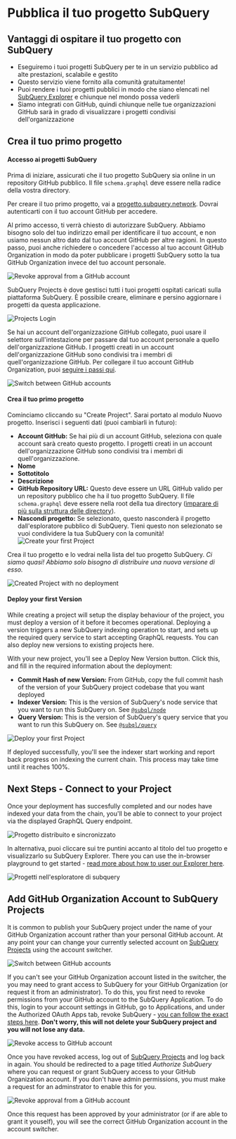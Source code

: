 # Pubblica il tuo progetto SubQuery

## Vantaggi di ospitare il tuo progetto con SubQuery
- Eseguiremo i tuoi progetti SubQuery per te in un servizio pubblico ad alte prestazioni, scalabile e gestito
- Questo servizio viene fornito alla comunità gratuitamente!
- Puoi rendere i tuoi progetti pubblici in modo che siano elencati nel [SubQuery Explorer](https://explorer.subquery.network) e chiunque nel mondo possa vederli
- Siamo integrati con GitHub, quindi chiunque nelle tue organizzazioni GitHub sarà in grado di visualizzare i progetti condivisi dell'organizzazione

## Crea il tuo primo progetto

#### Accesso ai progetti SubQuery

Prima di iniziare, assicurati che il tuo progetto SubQuery sia online in un repository GitHub pubblico. Il file `schema.graphql` deve essere nella radice della vostra directory.

Per creare il tuo primo progetto, vai a [progetto.subquery.network](https://project.subquery.network). Dovrai autenticarti con il tuo account GitHub per accedere.

Al primo accesso, ti verrà chiesto di autorizzare SubQuery. Abbiamo bisogno solo del tuo indirizzo email per identificare il tuo account, e non usiamo nessun altro dato dal tuo account GitHub per altre ragioni. In questo passo, puoi anche richiedere o concedere l'accesso al tuo account GitHub Organization in modo da poter pubblicare i progetti SubQuery sotto la tua GitHub Organization invece del tuo account personale.

![Revoke approval from a GitHub account](/assets/img/project_auth_request.png)

SubQuery Projects è dove gestisci tutti i tuoi progetti ospitati caricati sulla piattaforma SubQuery. È possibile creare, eliminare e persino aggiornare i progetti da questa applicazione.

![Projects Login](/assets/img/projects-dashboard.png)

Se hai un account dell'organizzazione GitHub collegato, puoi usare il selettore sull'intestazione per passare dal tuo account personale a quello dell'organizzazione GitHub. I progetti creati in un account dell'organizzazione GitHub sono condivisi tra i membri di quell'organizzazione GitHub. Per collegare il tuo account GitHub Organization, puoi [seguire i passi qui](#add-github-organization-account-to-subquery-projects).

![Switch between GitHub accounts](/assets/img/projects-account-switcher.png)

#### Crea il tuo primo progetto

Cominciamo cliccando su "Create Project". Sarai portato al modulo Nuovo progetto. Inserisci i seguenti dati (puoi cambiarli in futuro):
- **Account GitHub:** Se hai più di un account GitHub, seleziona con quale account sarà creato questo progetto. I progetti creati in un account dell'organizzazione GitHub sono condivisi tra i membri di quell'organizzazione.
- **Nome**
- **Sottotitolo**
- **Descrizione**
- **GitHub Repository URL:** Questo deve essere un URL GitHub valido per un repository pubblico che ha il tuo progetto SubQuery. Il file `schema.graphql` deve essere nella root della tua directory ([imparare di più sulla struttura delle directory](../create/introduction.md#directory-structure)).
- **Nascondi progetto:** Se selezionato, questo nasconderà il progetto dall'esploratore pubblico di SubQuery. Tieni questo non selezionato se vuoi condividere la tua SubQuery con la comunità! ![Create your first Project](/assets/img/projects-create.png)

Crea il tuo progetto e lo vedrai nella lista del tuo progetto SubQuery. *Ci siamo quasi! Abbiamo solo bisogno di distribuire una nuova versione di esso.*

![Created Project with no deployment](/assets/img/projects-no-deployment.png)

#### Deploy your first Version

While creating a project will setup the display behaviour of the project, you must deploy a version of it before it becomes operational. Deploying a version triggers a new SubQuery indexing operation to start, and sets up the required query service to start accepting GraphQL requests. You can also deploy new versions to existing projects here.

With your new project, you'll see a Deploy New Version button. Click this, and fill in the required information about the deployment:
- **Commit Hash of new Version:** From GitHub, copy the full commit hash of the version of your SubQuery project codebase that you want deployed
- **Indexer Version:** This is the version of SubQuery's node service that you want to run this SubQuery on. See [`@subql/node`](https://www.npmjs.com/package/@subql/node)
- **Query Version:** This is the version of SubQuery's query service that you want to run this SubQuery on. See [`@subql/query`](https://www.npmjs.com/package/@subql/query)

![Deploy your first Project](https://static.subquery.network/media/projects/projects-first-deployment.png)

If deployed successfully, you'll see the indexer start working and report back progress on indexing the current chain. This process may take time until it reaches 100%.

## Next Steps - Connect to your Project
Once your deployment has succesfully completed and our nodes have indexed your data from the chain, you'll be able to connect to your project via the displayed GraphQL Query endpoint.

![Progetto distribuito e sincronizzato](/assets/img/projects-deploy-sync.png)

In alternativa, puoi cliccare sui tre puntini accanto al titolo del tuo progetto e visualizzarlo su SubQuery Explorer. There you can use the in-browser playground to get started - [read more about how to user our Explorer here](../query/query.md).

![Progetti nell'esploratore di subquery](/assets/img/projects-explorer.png)

## Add GitHub Organization Account to SubQuery Projects

It is common to publish your SubQuery project under the name of your GitHub Organization account rather than your personal GitHub account. At any point your can change your currently selected account on [SubQuery Projects](https://project.subquery.network) using the account switcher.

![Switch between GitHub accounts](/assets/img/projects-account-switcher.png)

If you can't see your GitHub Organization account listed in the switcher, the you may need to grant access to SubQuery for your GitHub Organization (or request it from an administrator). To do this, you first need to revoke permissions from your GitHub account to the SubQuery Application. To do this, login to your account settings in GitHub, go to Applications, and under the Authorized OAuth Apps tab, revoke SubQuery - [you can follow the exact steps here](https://docs.github.com/en/github/authenticating-to-github/keeping-your-account-and-data-secure/reviewing-your-authorized-applications-oauth). **Don't worry, this will not delete your SubQuery project and you will not lose any data.**

![Revoke access to GitHub account](/assets/img/project_auth_revoke.png)

Once you have revoked access, log out of [SubQuery Projects](https://project.subquery.network) and log back in again. You should be redirected to a page titled _Authorize SubQuery_ where you can request or grant SubQuery access to your GitHub Organization account. If you don't have admin permissions, you must make a request for an adminstrator to enable this for you.

![Revoke approval from a GitHub account](/assets/img/project_auth_request.png)

Once this request has been approved by your administrator (or if are able to grant it youself), you will see the correct GitHub Organization account in the account switcher.

